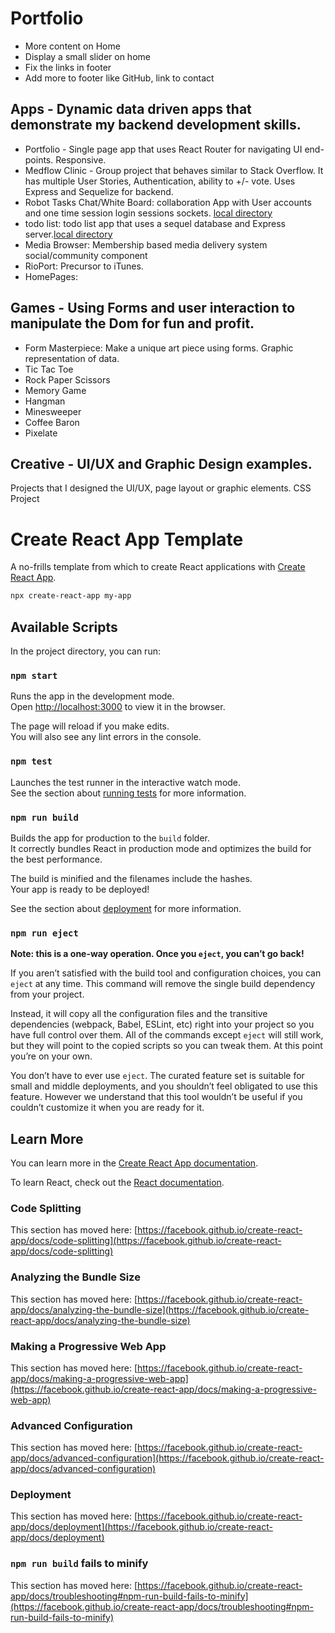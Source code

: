 # Portfolio
- More content on Home
- Display a small slider on home
- Fix the links in footer
- Add more to footer like GitHub, link to contact




## Apps - Dynamic data driven apps that demonstrate my backend development skills.
- Portfolio - Single page app that uses React Router for navigating UI end-points. Responsive.
- Medflow Clinic - Group project that behaves similar to Stack Overflow. It has multiple User Stories, Authentication, ability to +/- vote. Uses Express and Sequelize for backend.
- Robot Tasks
Chat/White Board: collaboration App with User accounts and one time session login sessions sockets.
[local directory](http:///Users/taylorpell/FA/Labs/2109-GHP-NY-WEB-FT/01-junior-phase/20-sockets)
- todo list: todo list app that uses a sequel database and Express server.[local directory](/Users/taylorpell/FA/Labs/2109-GHP-NY-WEB-FT/01-junior-phase/19-forms/PairExercise.TodoList.V2.Solution)
- Media Browser: Membership based media delivery system  social/community component
- RioPort: Precursor to iTunes.
- HomePages:

## Games - Using Forms and user interaction to manipulate the Dom for fun and profit.
- Form Masterpiece: Make a unique art piece using forms. Graphic representation of data.
- Tic Tac Toe
- Rock Paper Scissors
- Memory Game
- Hangman
- Minesweeper
- Coffee Baron
- Pixelate

## Creative - UI/UX and Graphic Design examples.
Projects that I designed the UI/UX, page layout or graphic elements.
CSS Project

# Create React App Template

A no-frills template from which to create React applications with
[Create React App](https://github.com/facebook/create-react-app).

```sh
npx create-react-app my-app
```

## Available Scripts

In the project directory, you can run:

### `npm start`

Runs the app in the development mode.\
Open [http://localhost:3000](http://localhost:3000) to view it in the browser.

The page will reload if you make edits.\
You will also see any lint errors in the console.

### `npm test`

Launches the test runner in the interactive watch mode.\
See the section about [running tests](https://facebook.github.io/create-react-app/docs/running-tests) for more information.

### `npm run build`

Builds the app for production to the `build` folder.\
It correctly bundles React in production mode and optimizes the build for the best performance.

The build is minified and the filenames include the hashes.\
Your app is ready to be deployed!

See the section about [deployment](https://facebook.github.io/create-react-app/docs/deployment) for more information.

### `npm run eject`

**Note: this is a one-way operation. Once you `eject`, you can’t go back!**

If you aren’t satisfied with the build tool and configuration choices, you can `eject` at any time. This command will remove the single build dependency from your project.

Instead, it will copy all the configuration files and the transitive dependencies (webpack, Babel, ESLint, etc) right into your project so you have full control over them. All of the commands except `eject` will still work, but they will point to the copied scripts so you can tweak them. At this point you’re on your own.

You don’t have to ever use `eject`. The curated feature set is suitable for small and middle deployments, and you shouldn’t feel obligated to use this feature. However we understand that this tool wouldn’t be useful if you couldn’t customize it when you are ready for it.

## Learn More

You can learn more in the [Create React App documentation](https://facebook.github.io/create-react-app/docs/getting-started).

To learn React, check out the [React documentation](https://reactjs.org/).

### Code Splitting

This section has moved here: [https://facebook.github.io/create-react-app/docs/code-splitting](https://facebook.github.io/create-react-app/docs/code-splitting)

### Analyzing the Bundle Size

This section has moved here: [https://facebook.github.io/create-react-app/docs/analyzing-the-bundle-size](https://facebook.github.io/create-react-app/docs/analyzing-the-bundle-size)

### Making a Progressive Web App

This section has moved here: [https://facebook.github.io/create-react-app/docs/making-a-progressive-web-app](https://facebook.github.io/create-react-app/docs/making-a-progressive-web-app)

### Advanced Configuration

This section has moved here: [https://facebook.github.io/create-react-app/docs/advanced-configuration](https://facebook.github.io/create-react-app/docs/advanced-configuration)

### Deployment

This section has moved here: [https://facebook.github.io/create-react-app/docs/deployment](https://facebook.github.io/create-react-app/docs/deployment)

### `npm run build` fails to minify

This section has moved here: [https://facebook.github.io/create-react-app/docs/troubleshooting#npm-run-build-fails-to-minify](https://facebook.github.io/create-react-app/docs/troubleshooting#npm-run-build-fails-to-minify)
